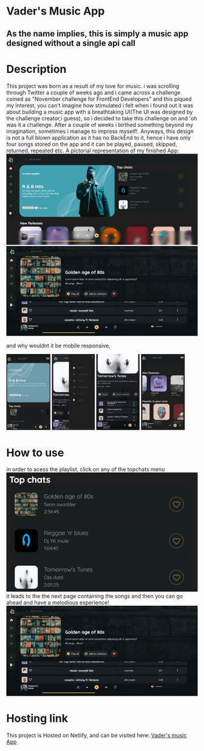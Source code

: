 # Vader's Music App

## As the name implies, this is simply a music app designed without a single api call

# Description
This  project was born as a result of my love for music. i was scrolling through Twitter a couple of weeks ago and i came across a challenge coined as "November challenge for FrontEnd Developers" and this piqued my interest, you can't imagine how stimulated i felt when i found out it was about building a music app with a breathtaking UI(The UI was designed by the challenge creator,i guess), so i decided to take this challenge on and 'oh was it a challenge. After a couple of weeks i birthed something beyond my imagination, sometimes i manage to impress myself!.
Anyways, this design is not a full blown application as it has no BackEnd to it, hence i have only four songs stored on the app and it can be played, paused, skipped, returned, repeated etc. 
A pictorial representation of my finished App:
![Desktop View](/src/images/MusicUI.png)
![Desktop View2](/src/images/PlayMusicDesktopUI.png)

and why wouldnt it be mobile responsive,

<img src="src/images/phoneViewUIHome.png" height="200">
<img src="src/images/phoneViewhamburgermenuUI.png" height="200">
<img src="src/images/phoneViewPlaymusicUI.png" height="200">
<img src="src/images/phoneviewscrolUI.png" height="200">



# How to use
in order to acess the playlist, click on any of the topchats menu
![Desktop View](/src/images/TopchatsUI.png)
it leads to the the next page containing the songs and then you can go ahead and have a melodious experience!
![Desktop View2](/src/images/PlayMusicDesktopUI.png)

# Hosting link
This project is Hosted on Netlify, and can be visited here: [Vader's music App](https://vader-music-app.netlify.app/ "may the force be with you!")